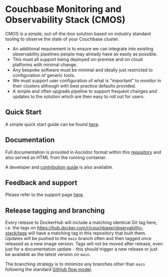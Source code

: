 # Couchbase Monitoring and Observability Stack (CMOS)

CMOS is a simple, out-of-the-box solution based on industry standard tooling to observe the state of your Couchbase cluster.
* An additional requirement is to ensure we can integrate into existing observability pipelines people may already have as easily as possible.
* This must all support being deployed on-premise and on cloud platforms with minimal change.
* Any bespoke software must be minimal and ideally just restricted to configuration of generic tools.
* We must support user configuration of what is "important" to monitor in their clusters although with best practice defaults provided.
* A simple and often upgrade pipeline to support frequent changes and updates to the solution which are then easy to roll out for users.

## Quick Start

A simple quick start guide can be found [here](./docs/modules/ROOT/pages/quickstart.adoc).

## Documentation

Full documentation is provided in Asciidoc format within this [repository](./docs/modules/ROOT/pages/index.adoc) and also served as HTML from the running container.

A developer and [contribution guide](./CONTRIBUTING.md) is also available.

## Feedback and support

Please refer to the support page [here](./docs/modules/ROOT/pages/support.adoc).

## Release tagging and branching
Every release to DockerHub will include a matching identical Git tag here, i.e. the tags on https://hub.docker.com/r/couchbase/observability-stack/tags will have a matching tag in this repository that built them.
Updates will be pushed to the `main` branch often and then tagged once released as a new image version.
Tags will not be moved after release, even just for a documentation update - this should trigger a new release or just be available as the latest version on `main`.

The branching strategy is to minimize any branches other than `main` following the standard [GitHub flow model](https://guides.github.com/introduction/flow/).
